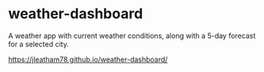 # weather-dashboard

A weather app with current weather conditions, along with a 5-day forecast for a selected city.

https://jleatham78.github.io/weather-dashboard/

